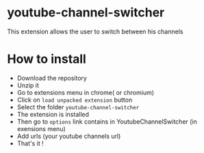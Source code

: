 # youtube-channel-switcher
This extension allows the user to switch between his channels

# How to install

- Download the repository
- Unzip it
- Go to extensions menu in chrome( or chromium)
- Click on `load unpacked extension` button
- Select the folder `youtube-channel-switcher`
- The extension is installed
- Then go to `options` link contains in YoutubeChannelSwitcher (in exensions menu)
- Add urls (your youtube channels url)
- That's it !
